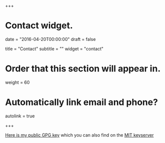 +++
# Contact widget.

date = "2016-04-20T00:00:00"
draft = false

title = "Contact"
subtitle = ""
widget = "contact"

# Order that this section will appear in.
weight = 60

# Automatically link email and phone?
autolink = true

+++

[Here is my public GPG key](/brege-gpg.txt) which you can also find on the [MIT keyserver](https://pgp.mit.edu/pks/lookup?search=0xEB3F25A8C5579EA6)
